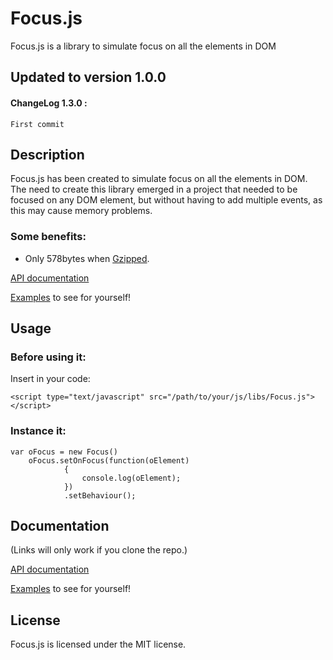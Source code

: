 # Focus.js
Focus.js is a library to simulate focus on all the elements in DOM

## Updated to version 1.0.0

#### ChangeLog 1.3.0 :
    First commit

## Description

Focus.js has been created to simulate focus on all the elements in DOM.
The need to create this library emerged in a project that needed to be focused on any DOM element, but without having to add multiple events, as this may cause memory problems.

### Some benefits:

* Only 578bytes when [Gzipped](http://tcorral.github.com/Focus.js/versions/focus.min.gz).

[API documentation](/tcorral/Focus.js/tree/master/examples_and_documents/jsdoc/index.html)

[Examples](/tcorral/Focus.js/tree/master/examples_and_documents/index.html) to see for yourself!

## Usage

### Before using it:
Insert in your code:

	<script type="text/javascript" src="/path/to/your/js/libs/Focus.js"></script>

### Instance it:
	var oFocus = new Focus()
		oFocus.setOnFocus(function(oElement)
				{
					console.log(oElement);
				})
				.setBehaviour();

## Documentation

(Links will only work if you clone the repo.)

[API documentation](/tcorral/Focus.js/tree/master/examples_and_documents/jsdoc/index.html)

[Examples](/tcorral/Focus.js/tree/master/examples_and_documents/index.html) to see for yourself!

## License

Focus.js is licensed under the MIT license.
